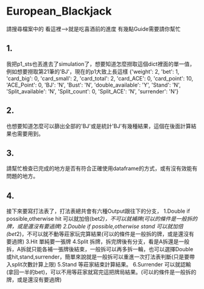 # European_Blackjack
請搜尋檔案中的 看這裡-->就是吃喜酒前的進度
有幾點Guide需要請你幫忙
## 1.
我把p1_sts也丟進去了simulation了，想要知道怎麼撈取這個dict裡面的單一值，例如想要撈取第21筆的'BJ'，現在的p1大致上長這樣
{'weight': 2,
 'bet': 1,
 'card_big': 0,
 'card_small': 2,
 'card_total': 2,
 'card_ACE': 0,
 'card_point': 10,
 'ACE_Point': 0,
 'BJ': 'N',
 'Bust': 'N',
 'double_available': 'Y',
 'Stand': 'N',
 'Split_available': 'N',
 'Split_count': 0,
 'Split_ACE': 'N',
 'surrender': 'N'}

## 2.
 也想要知道怎麼可以篩出全部的'BJ'或是統計'BJ'有幾種結果，這個在後面計算結果也需要用到。
## 3.
 請幫忙檢查已完成的地方是否有符合正確使用dataframe的方式，或有沒有效能有問題的地方。
## 4.  
接下來要寫打法表了，打法表總共會有六種Output跟往下的分支，
  1.Double if possible,otherwise hit     可以就加倍(bet*2)，不可以就補牌(可以的條件是一般拆的牌，或是還沒有要過牌)
  2.Double if possible,otherwise stand   可以就加倍(bet*2)，不可以就不動等莊家玩完算結果(可以的條件是一般拆的牌，或是還沒有要過牌)
  3.Hit                                  單純要一張牌
  4.Split                                拆牌，拆完牌後有分支，看是A拆還是一般拆，A拆就只能各補一張牌後結束，一般拆可以再多拆一輪，也可以選擇Double或hit,stand,surrender，簡單來說就是一般拆可以重進一次打法表判斷(只是要帶入split次數計算上限)
  5.Stand                                等莊家結束計算結果。
  6.Surrender                            可以就認輸(拿回一半的bet)，可以不用等莊家就寫完這把牌局結果。(可以的條件是一般拆的牌，或是還沒有要過牌)

